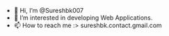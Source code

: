 - 👋 Hi, I’m @Sureshbk007
- 👀 I’m interested in developing Web Applications.
- 📫 How to reach me :> sureshbk.contact.gmail.com


<!---
Sureshbk007/Sureshbk007 is a ✨ special ✨ repository because its `README.md` (this file) appears on your GitHub profile.
You can click the Preview link to take a look at your changes.
--->
